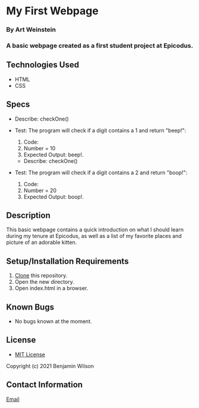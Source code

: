 # My First Webpage

### By Art Weinstein

### A basic webpage created as a first student project at Epicodus.

## Technologies Used

* HTML
* CSS

## Specs
  * Describe:  checkOne()
  * Test: The program will check if a digit contains a 1 and return "beep!":
    1. Code: 
    2. Number = 10
    3. Expected Output: beep!.

      * Describe:  checkOne()
  * Test: The program will check if a digit contains a 2 and return "boop!":
    1. Code: 
    2. Number = 20
    3. Expected Output: boop!.

## Description

This basic webpage contains a quick introduction on what I should learn during my tenure at Epicodus, as well as a list of my favorite places and picture of an adorable kitten.

## Setup/Installation Requirements

1. [Clone](https://docs.github.com/en/github/creating-cloning-and-archiving-repositories/cloning-a-repository-from-github/cloning-a-repository) this repository.
2. Open the new directory.
3. Open index.html in a browser.

## Known Bugs

* No bugs known at the moment.

## License

* [MIT License](https://opensource.org/licenses/MIT)

Copyright (c) 2021 Benjamin Wilson

## Contact Information

[Email](artur.weintsein@gmail.com)